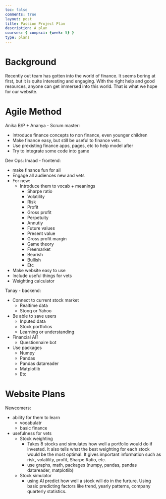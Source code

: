 ```yaml
---
toc: false
comments: true
layout: post
title: Passion Project Plan
description: A plan
courses: { compsci: {week: 5} }
type: plans
---
```


# Background 

Recently out team has gotten into the world of finance. It seems boring at first, but it is quite interesting and engaging. With the right help and good resources, anyone can get immersed into this world. That is what we hope for our website. 

# Agile Method

Anika B/P + Ananya - Scrum master:  
- Introduce finance concepts to non finance, even younger children
- Make finance easy, but still be useful to finance vets.  
- Use prexisting finance apps, pages, etc to help model after
- Try to integrate some code into game

Dev Ops: 
Imaad - frontend: 
- make finance fun for all 
- Engage all audiences new and vets
- For new: 
    - Introduce them to vocab + meanings
        - Sharpe ratio 
        - Volatility 
        - Risk 
        - Profit 
        - Gross profit 
        - Perpetuity 
        - Annutiy 
        - Future values
        - Present value 
        - Gross profit margin 
        - Game theory 
        - Freemarket 
        - Bearish 
        - Bullish 
        - Etc
- Make website easy to use
- Include useful things for vets
- Weighting calculator

Tanay - backend: 
- Connect to current stock market 
    - Realtime data
    - Stooq or Yahoo 
- Be able to save users
    - Inputed data
    - Stock portfolios 
    - Learning or understanding 
- Financial AI? 
    - Questionnaire bot
- Use packages
    - Numpy 
    - Pandas
    - Pandas datareader
    - Matplotlib 
    - Etc

# Website Plans 

Newcomers: 
- ability for them to learn 
    - vocabulatr 
    - basic finance 
- usefulness for vets
    - Stock weighting
        - Takes 8 stocks and simulates how well a portfolio would do if invested. It also tells what the best weighting for each stock would be the most optimal. It gives important information such as risk, volatility, profit, Sharpe Ratio, etc.
        - use graphs, math, packages (numpy, pandas, pandas datareader, matplotlib)
    - Stock simulator
         - using AI predict how well a stock will do in the furture. Using basic predicting factors like trend, yearly patterns, company quarterly statistics. 
    